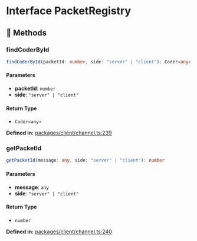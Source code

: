 # Interface PacketRegistry

## 🔧 Methods

### findCoderById

```ts
findCoderById(packetId: number, side: "server" | "client"): Coder<any>
```
#### Parameters

- **packetId**: `number`
- **side**: `"server" | "client"`
#### Return Type

- `Coder<any>`

<p style="font-size: 14px; color: var(--vp-c-text-2)">
<strong>Defined in:</strong> <a href="https://github.com/voxelum/minecraft-launcher-core-node/blob/master/packages/client/channel.ts#L239" target="_blank" rel="noreferrer">packages/client/channel.ts:239</a>
</p>


### getPacketId

```ts
getPacketId(message: any, side: "server" | "client"): number
```
#### Parameters

- **message**: `any`
- **side**: `"server" | "client"`
#### Return Type

- `number`

<p style="font-size: 14px; color: var(--vp-c-text-2)">
<strong>Defined in:</strong> <a href="https://github.com/voxelum/minecraft-launcher-core-node/blob/master/packages/client/channel.ts#L240" target="_blank" rel="noreferrer">packages/client/channel.ts:240</a>
</p>


